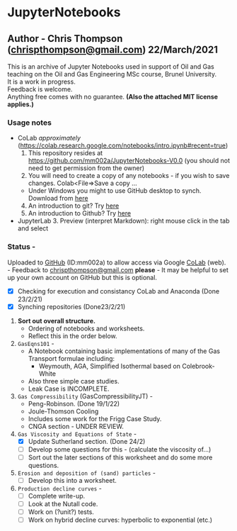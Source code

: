 # JupyterNotebooks
## Author - Chris Thompson (chrispthompson@gmail.com) 22/March/2021


This is an archive of Jupyter Notebooks used in support of Oil and Gas teaching on the Oil and Gas Engineering MSc course, Brunel University.  
It is a work in progress.  
Feedback is welcome.  
Anything free comes with no guarantee.
**(Also the attached MIT license applies.)**


### Usage notes
   - CoLab *approximately* (https://colab.research.google.com/notebooks/intro.ipynb#recent=true)
      1. This repository resides at https://github.com/mm002a/JupyterNotebooks-V0.0 (you should not need to get permission from the owner)
      2. You will need to create a copy of any notebooks - if you wish to save changes. Colab<File=>Save a copy ...  
      - Under Windows you might to use GitHub desktop to synch. Download from [here](https://desktop.github.com/)
      4. An introduction to git? Try [here](https://medium.com/@itswisdomagain/git-101-introduction-to-git-for-newbies-bb14f6f9fc1)
      5. An introduction to Github? Try [here](https://lab.github.com/githubtraining/introduction-to-github)
   - JupyterLab
      3. Preview (interpret Markdown): right mouse click in the tab and select <Show Markdown Preview>
   
### Status - 
Uploaded to [GitHub](https://github.com/) (ID:mm002a) to allow access via Google [CoLab](https://colab.research.google.com/notebooks/intro.ipynb#recent=true) (web).
        - Feedback to chrispthompson@gmail.com **please**
        - It may be helpful to set up your own account on GitHub but this is optional.
   - [x] Checking for execution and consistancy CoLab and Anaconda (Done 23/2/21)
   - [x] Synching repositories (Done23/2/21)
   1. **Sort out overall structure.**
      - Ordering of notebooks and worksheets.
      - Reflect this in the order below.
   1. `GasEqns101` -
      - A Notebook containing basic implementations of many of the Gas Transport formulae including:
        - Weymouth, AGA, Simplified Isothermal based on Colebrook-White
      - Also three simple case studies.
      - Leak Case is INCOMPLETE.
   3. `Gas Compressibility` (GasCompressibilityJT) -
      - Peng-Robinson. (Done 19/1/22)
      - Joule-Thomson Cooling
      - Includes some work for the Frigg Case Study.
      - CNGA section - UNDER REVIEW.
   4. `Gas Viscosity and Equations of State` - 
      - [x] Update Sutherland section. (Done 24/2)
      - [ ] Develop some questions for this - (calculate the viscosity of...)
      - [ ] Sort out the later sections of this worksheet and do some more questions.  
   5. `Erosion and deposition of (sand) particles` -  
      - [ ] Develop this into a worksheet.
   6. `Production decline curves` -  
      - [ ] Complete write-up.
      - [ ] Look at the Nutall code.
      - [ ] Work on (?unit?) tests.
      - [ ] Work on hybrid decline curves: hyperbolic to exponential (etc.)
